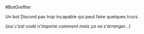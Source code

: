#BotGreffier

Un bot Discord pas trop incapable qui peut faire quelques trucs.

_(oui c'est codé n'importe comment mais ça va s'arranger...)_
